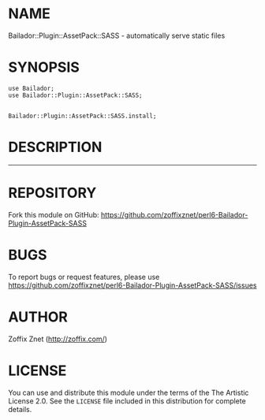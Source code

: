 # NAME

Bailador::Plugin::AssetPack::SASS - automatically serve static files

# SYNOPSIS

```perl6
use Bailador;
use Bailador::Plugin::AssetPack::SASS;


Bailador::Plugin::AssetPack::SASS.install;

```

# DESCRIPTION

----

# REPOSITORY

Fork this module on GitHub:
https://github.com/zoffixznet/perl6-Bailador-Plugin-AssetPack-SASS

# BUGS

To report bugs or request features, please use
https://github.com/zoffixznet/perl6-Bailador-Plugin-AssetPack-SASS/issues

# AUTHOR

Zoffix Znet (http://zoffix.com/)

# LICENSE

You can use and distribute this module under the terms of the
The Artistic License 2.0. See the `LICENSE` file included in this
distribution for complete details.
